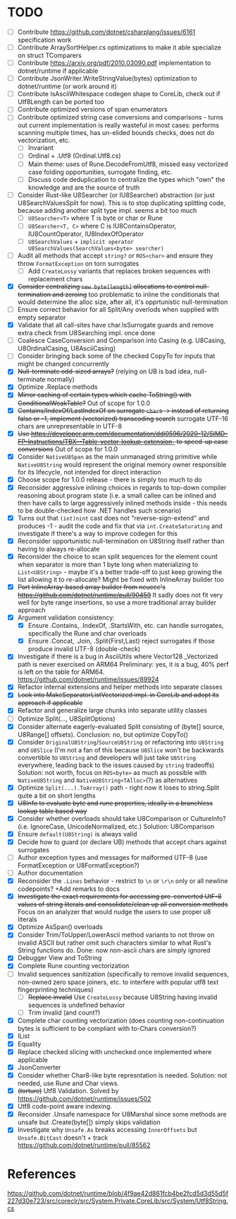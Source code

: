 # TODO
- [ ] Contribute https://github.com/dotnet/csharplang/issues/6161 specification work
- [ ] Contribute ArraySortHelper.cs optimizations to make it able specialize on struct TComparers
- [ ] Contribute https://arxiv.org/pdf/2010.03090.pdf implementation to dotnet/runtime if applicable
- [ ] Contribute JsonWriter.WriteStringValue(bytes) optimization to dotnet/runtime (or work around it)
- [ ] Contribute IsAsciiWhitespace codegen shape to CoreLib, check out if Utf8Length can be ported too
- [ ] Contribute optimized versions of span enumerators
- [ ] Contribute optimized string case conversions and comparisons - turns out current implementation is really wasteful in most cases: performs scanning multiple times, has un-elided bounds checks, does not do vectorization, etc.
    - [ ] Invariant
    - [ ] Ordinal + .Utf8 (Ordinal.Utf8.cs)
    - [ ] Main theme: uses of Rune.DecodeFromUtf8, missed easy vectorized case folding opportunities, surrogate finding, etc.
    - [ ] Discuss code deduplication to centralize the types which "own" the knowledge and are the source of truth
- [ ] Consider Rust-like U8Searcher (or IU8Searcher) abstraction (or just U8SearchValuesSplit for now). This is to stop duplicating splitting code, because adding another split type impl. seems a bit too much
    - [ ] `U8Searcher<T>` where T is byte or char or Rune
    - [ ] `U8Searcher<T, C>` where C is IU8ContainsOperator, IU8CountOperator, IU8IndexOfOperator
    - [ ] `U8SearchValues` + `implicit operator U8SearchValues(SearchValues<byte> searcher)`
- [ ] Audit all methods that accept `string?` or `ROS<char>` and ensure they throw `FormatException` on torn surrogates
    - [ ] Add `CreateLossy` variants that replaces broken sequences with replacement chars
- [x] ~~Consider centralizing `new byte[length]` allocations to control null-termination and zeroing~~ too problematic to inline the conditionals that would determine the alloc size, after all, it's opprtunistic null-termination
- [ ] Ensure correct behavior for all Split/Any overlods when supplied with empty separator
- [x] Validate that all call-sites have char.IsSurrogate guards and remove extra check from U8Searching impl. once done
- [ ] Coalesce CaseConversion and Comparison into Casing (e.g. U8Casing, U8OrdinalCasing, U8AsciiCasing)
- [ ] Consider bringing back some of the checked CopyTo for inputs that might be changed concurrently
- [x] ~~Null-terminate odd-sized arrays?~~ (relying on UB is bad idea, null-terminate normally)
- [x] Optimize .Replace methods
- [x] ~~Mirror caching of certain types which cache ToString() with ConditionalWeakTable?~~ Out of scope for 1.0.0
- [x] ~~Contains/IndexOf/LastIndexOf on surrogate `char`s -> instead of returning false or -1, implement (vectorized) transcoding search~~ surrogate UTF-16 chars are unrepresentable in UTF-8
- [x] ~~Use https://developer.arm.com/documentation/ddi0596/2020-12/SIMD-FP-Instructions/TBX--Table-vector-lookup-extension- to speed-up case conversions~~ Out of scope for 1.0.0
- [x] Consider `NativeU8Span` as the main unmanaged string primitive while `NativeU8String` would represent the original memory owner responsible for its lifecycle, not intended for direct interaction
- [x] Choose scope for 1.0.0 release - there is simply too much to do
- [x] Reconsider aggressive inlining choices in regards to top-down compiler reasoning about program state (i.e. a small callee can be inlined and then have calls to large aggressively inlined methods inside - this needs to be double-checked how .NET handles such scenario)
- [x] Turns out that `(int)nint` cast does not "reverse-sign-extend" and produces -1 - audit the code and fix that via `int.CreateSaturating` and investigate if there's a way to improve codegen for this
- [x] Reconsider opportunistic null-termination on U8String itself rather than having to always re-allocate
- [x] Reconsider the choice to scan split sequences for the element count when separator is more than 1 byte long when materializing to `List<U8String>` - maybe it's a better trade-off to just keep growing the list allowing it to re-allocate? Might be fixed with InlineArray builder too
- [x] ~~Port InlineArray-based array builder from neuecc's https://github.com/dotnet/runtime/pull/90459~~ It sadly does not fit very well for byte range insertions, so use a more traditional array builder approach
- [x] Argument validation consistency:
    - [x] Ensure .Contains, .IndexOf, .StartsWith, etc. can handle surrogates, specifically the Rune and char overloads
    - [x] Ensure .Concat, .Join, .Split{First,Last} reject surrogates if those produce invalid UTF-8 (double-check)
- [x] Investigate if there is a bug in AsciiUtils where Vector128 _Vectorized path is never exercised on ARM64 Preliminary: yes, it is a bug, 40% perf is left on the table for ARM64. https://github.com/dotnet/runtime/issues/89924
- [x] Refactor internal extensions and helper methods into separate classes
- [x] ~~Look into MakeSeparatorListVectorized impl. in CoreLib and adopt its approach if applicable~~
- [x] Refactor and generalize large chunks into separate utility classes
- [ ] Optimize Split(..., U8SplitOptions)
- [x] Consider alternate eagerly-evaluated Split consisting of (byte[] source, U8Range[] offsets). Conclusion: no, but optimize CopyTo()
- [x] Consider `OriginalU8String`/`SourceU8String` or refactoring into `U8String` and `U8Slice` (I'm not a fan of this because `U8Slice` won't be backwards convertible to `U8String` and developers will just take `U8String` everywhere, leading back to the issues caused by `string` tradeoffs) Solution: not worth, focus on `ROS<byte>` as much as possible with `NativeU8String` and `NativeU8String<TAlloc>`(?) as alternatives
- [x] Optimize `Split(...).ToArray()` path - right now it loses to string.Split quite a bit on short lengths
- [x] ~~U8Info to evaluate byte and rune properties, ideally in a branchless lookup table based way~~
- [x] Consider whether overloads should take U8Comparison or CultureInfo? (i.e. IgnoreCase, UnicodeNormalized, etc.) Solution: U8Comparison
- [x] Ensure `default(U8String)` is always valid
- [x] Decide how to guard (or declare UB) methods that accept chars against surrogates
- [ ] Author exception types and messages for malformed UTF-8 (use FormatException or U8FormatException?)
- [ ] Author documentation
- [x] Reconsider the `.Lines` behavior - restrict to `\n` or `\r\n` only or all newline codepoints? +Add remarks to docs
- [x] ~~Investigate the exact requirements for accessing pre-converted UtF-8 values of string literals and consolidate/clean up all conversion methods~~ Focus on an analyzer that would nudge the users to use proper u8 literals
- [x] Optimize AsSpan() overloads
- [x] Consider Trim/ToUpper/LowerAscii method variants to not throw on invalid ASCII but rather omit such characters similar to what Rust's String functions do. Done: now non-ascii chars are simply ignored
- [x] Debugger View and ToString
- [x] Complete Rune counting vectorization
- [ ] Invalid sequences sanitization (specifically to remove invalid sequences, non-owned zero space joiners, etc. to interfere with popular utf8 text fingerprinting techniques)
    - [ ] ~~Replace invalid~~ Use `CreateLossy` because U8String having invalid sequences is undefined behavior
    - [ ] Trim invalid (and count?)
- [x] Complete char counting vectorization (does counting non-continuation bytes is sufficient to be compliant with to-Chars conversion?)
- [x] IList<byte>
- [x] Equality
- [x] Replace checked slicing with unchecked once implemented where applicable
- [x] JsonConverter
- [x] Consider whether Char8-like byte represntation is needed. Solution: not needed, use Rune and Char views.
- [x] ~~(torture)~~ Utf8 Validation. Solved by https://github.com/dotnet/runtime/issues/502
- [x] Utf8 code-point aware indexing. 
- [x] Reconsider .Unsafe namespace for U8Marshal since some methods are unsafe but .Create(byte[]) simply skips validation
- [x] Investigate why `Unsafe.As` breaks accessing `InnerOffsets` but `Unsafe.BitCast` doesn't + track https://github.com/dotnet/runtime/pull/85562

# References
https://github.com/dotnet/runtime/blob/4f9ae42d861fcb4be2fcd5d3d55d5f227d30e723/src/coreclr/src/System.Private.CoreLib/src/System/Utf8String.cs
